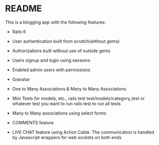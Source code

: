 # README

This is a blogging app with the following features:

* Rails 6

* User authentication built from scratch(without gems)

* Authorizations built without use of outside gems

* Users signup and login using sessions

* Enabled admin users with permissions

* Gravatar

* One to Many Associations & Many to Many Associations

* Mini Tests for models, etc., rails test test/models/category_test  or whatever test you want to run rails test to run all tests

* Many to Many associations using select forms

* COMMENTS feature

* LIVE CHAT feature using Action Cable. The communication is handled by Javascript wrappers for web sockets on both ends
